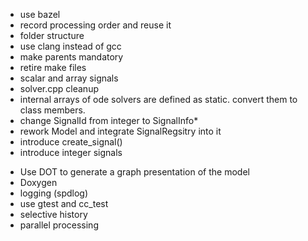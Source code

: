 
* use bazel
* record processing order and reuse it
* folder structure
* use clang instead of gcc
* make parents mandatory
* retire make files
* scalar and array signals
* solver.cpp cleanup
* internal arrays of ode solvers are defined as static. convert them to class members.
* change SignalId from integer to SignalInfo*
* rework Model and integrate SignalRegsitry into it
* introduce create_signal()
* introduce integer signals

- Use DOT to generate a graph presentation of the model
- Doxygen
- logging (spdlog)
- use gtest and cc_test
- selective history
- parallel processing

<!-- - yaml model definition -->
<!-- - replace init virtual method with a template -->
<!-- - A (virtual ?) method for verifying the number and types of input and output signals of a block -->
<!-- - light weight Signal wrapper so it supports operator[] -->
